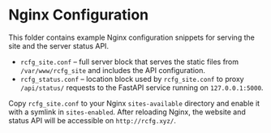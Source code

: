 # Nginx Configuration

This folder contains example Nginx configuration snippets for serving the site and the server status API.

* `rcfg_site.conf` – full server block that serves the static files from `/var/www/rcfg_site` and includes the API configuration.
* `rcfg_status.conf` – location block used by `rcfg_site.conf` to proxy `/api/status/` requests to the FastAPI service running on `127.0.0.1:5000`.

Copy `rcfg_site.conf` to your Nginx `sites-available` directory and enable it with a symlink in `sites-enabled`. After reloading Nginx, the website and status API will be accessible on `http://rcfg.xyz/`.
